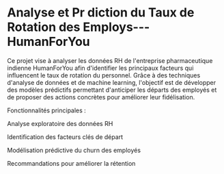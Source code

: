 # Analyse et Pr diction du Taux de Rotation des Employs---HumanForYou
Ce projet vise à analyser les données RH de l'entreprise pharmaceutique indienne HumanForYou afin d'identifier les principaux facteurs qui influencent le taux de rotation du personnel. Grâce à des techniques d'analyse de données et de machine learning, l'objectif est de développer des modèles prédictifs permettant d'anticiper les départs des employés et de proposer des actions concrètes pour améliorer leur fidélisation.

Fonctionnalités principales :

Analyse exploratoire des données RH

Identification des facteurs clés de départ

Modélisation prédictive du churn des employés

Recommandations pour améliorer la rétention
